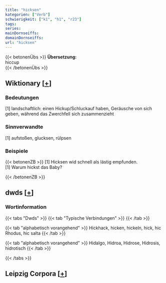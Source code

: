 ```yaml
---
title: "hicksen"
kategorien: ["Verb"]
schwierigkeit: ["k1", "h1", "r23"]
tags:
series:
mainDornseiffs:
domainDornseiffs:
url: "hicksen"
---
```


{{< betonenÜbs >}}
**Übersetzung:**  
hiccup  
{{< /betonenÜbs >}}

## Wiktionary [[+](https://de.wiktionary.org/wiki/hicksen)]

### Bedeutungen
[1] landschaftlich: einen Hickup/Schluckauf haben, Geräusche von sich geben, während das Zwerchfell sich zusammenzieht  

### Sinnverwandte
[1] aufstoßen, glucksen, rülpsen  

### Beispiele
{{< betonenZB >}}
[1] Hicksen wid schnell als lästig empfunden.  
[1] Warum hickst das Baby?  

{{< /betonenZB >}}


## dwds [[+](https://www.dwds.de/wb/hicksen)]

### Wortinformation
{{< tabs "Dwds" >}}
{{< tab "Typische Verbindungen" >}}
{{< /tab >}}

{{< tab "alphabetisch vorangehend" >}}
Hickhack, hicken, hickeln, hick, hic Rhodus, hic salta
{{< /tab >}}

{{< tab "alphabetisch vorangehend" >}}
Hidalgo, Hidroa, Hidrose, Hidrosis, hidrotisch
{{< /tab >}}

{{< /tabs >}}

## Leipzig Corpora [[+](https://corpora.uni-leipzig.de/en/res?word=hicksen&corpusId=deu_newscrawl-public_2018)]

